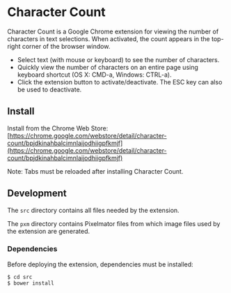 # Character Count

Character Count is a Google Chrome extension for viewing the number of characters in text selections. When activated, the count appears in the top-right corner of the browser window.

- Select text (with mouse or keyboard) to see the number of characters.
- Quickly view the number of characters on an entire page using keyboard shortcut (OS X: CMD-a, Windows: CTRL-a).
- Click the extension button to activate/deactivate. The ESC key can also be used to deactivate.


## Install

Install from the Chrome Web Store: [https://chrome.google.com/webstore/detail/character-count/bpjdkinahbalcimnlaijodhiigpfkmjf](https://chrome.google.com/webstore/detail/character-count/bpjdkinahbalcimnlaijodhiigpfkmjf)

Note: Tabs must be reloaded after installing Character Count.


## Development

The `src` directory contains all files needed by the extension.

The `pxm` directory contains Pixelmator files from which image files used by the extension are generated.


### Dependencies

Before deploying the extension, dependencies must be installed:

    $ cd src
    $ bower install
